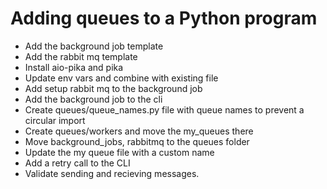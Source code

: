 # Adding queues to a Python program
* Add the background job template
* Add the rabbit mq template
* Install aio-pika and pika
* Update env vars and combine with existing file
* Add setup rabbit mq to the background job
* Add the background job to the cli
* Create queues/queue_names.py file with queue names to prevent a circular import
* Create queues/workers and move the my_queues there
* Move background_jobs, rabbitmq to the queues folder
* Update the my queue file with a custom name
* Add a retry call to the CLI
* Validate sending and recieving messages.